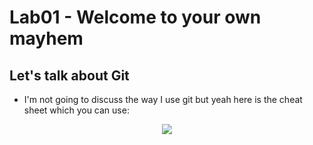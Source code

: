 # Lab01 - Welcome to your own mayhem

## Let's talk about Git
* I'm not going to discuss the way I use git but yeah here is the cheat sheet which you can use:
<p align = "center">
  <img src = "https://lh4.googleusercontent.com/HMOTMI90mqA0NGJR8Id1H0lOBtJlCYvS0gFJjswwJ9CG4du83-a0NNu26o5UJLriafOeL5xSateSi32IZB3O=w1366-h624"/>
</p>
